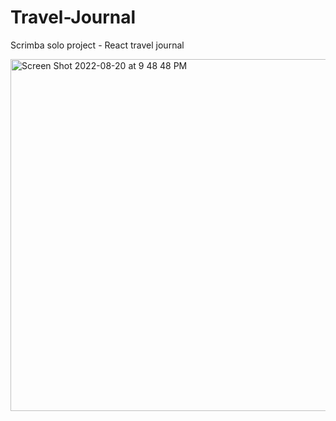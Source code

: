 # Travel-Journal
Scrimba solo project - React travel journal

<img width="563" alt="Screen Shot 2022-08-20 at 9 48 48 PM" src="https://user-images.githubusercontent.com/17973126/185776109-4fea844e-dd21-4104-8a8f-77c5e66012e7.png">
